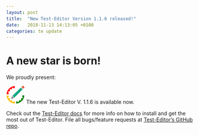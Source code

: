```yaml
---
layout: post
title:  "New Test-Editor Version 1.1.6 released!"
date:   2018-11-13 14:13:05 +0100
categories: te update
---
```


# A new star is born! 
We proudly present: 

<img src="/images/logo.svg?sanitize=true"> The new Test-Editor V. 1.1.6 is available now. 

Check out the [Test-Editor docs][te-docs] for more info on how to install and get the most out of Test-Editor. File all bugs/feature requests at [Test-Editor’s GitHub repo][te-gh]. 

[te-docs]: /te_markdown/documentation/
[te-gh]:   https://github.com/orgs/test-editor/projects/1
